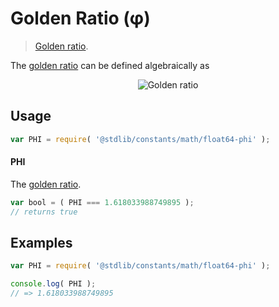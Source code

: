 # Golden Ratio (φ)

> [Golden ratio][phi].

<section class="intro">

The [golden ratio][phi] can be defined algebraically as

<!-- <equation class="equation" label="eq:golden_ratio" align="center" raw="\phi = \frac{1 + \sqrt{5}}{2}" alt="Golden ratio"> -->

<div class="equation" align="center" data-raw-text="\phi = \frac{1 + \sqrt{5}}{2}" data-equation="eq:golden_ratio">
    <img src="https://cdn.rawgit.com/stdlib-js/stdlib/6c7e930588674097b03b3201c5d368532bba6c67/lib/node_modules/@stdlib/constants/math/float64-phi/docs/img/equation_golden_ratio.svg" alt="Golden ratio">
    <br>
</div>

<!-- </equation> -->

</section>

<!-- /.intro -->

<section class="usage">

## Usage

```javascript
var PHI = require( '@stdlib/constants/math/float64-phi' );
```

#### PHI

The [golden ratio][phi-value].

```javascript
var bool = ( PHI === 1.618033988749895 );
// returns true
```

</section>

<!-- /.usage -->

<section class="examples">

## Examples

<!-- TODO: better example using Fibonacci(?) -->

```javascript
var PHI = require( '@stdlib/constants/math/float64-phi' );

console.log( PHI );
// => 1.618033988749895
```

</section>

<!-- /.examples -->

<section class="links">

[phi]: http://en.wikipedia.org/wiki/Golden_ratio

[phi-value]: http://oeis.org/A001622

</section>

<!-- /.links -->
